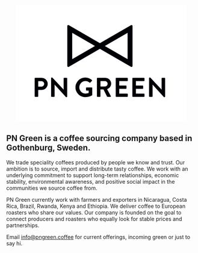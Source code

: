 
<p style="text-align: center">
  <img src="pngreen.png" />
</p>


## PN Green is a coffee sourcing company based in Gothenburg, Sweden. 

We trade speciality coffees produced by people we know and trust. Our ambition is to source, import and distribute tasty coffee. We work with an underlying commitment to support long-term relationships, economic stability, environmental awareness, and positive social impact in the communities we source coffee from.

PN Green currently work with farmers and exporters in Nicaragua, Costa Rica, Brazil, Rwanda, Kenya and Ethiopia. We deliver coffee to European roasters who share our values. Our company is founded on the goal to connect producers and roasters who equally look for stable prices and partnerships. 

Email <a href="mailto:info@pngreen.coffee">info@pngreen.coffee</a> for current offerings, incoming green or just to say hi. 

